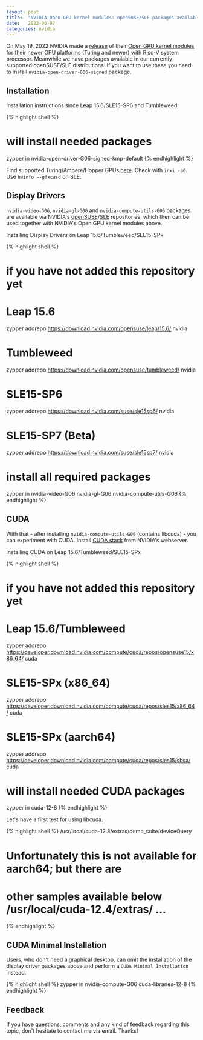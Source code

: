 ```yaml
---
layout: post
title:  "NVIDIA Open GPU kernel modules: openSUSE/SLE packages available"
date:   2022-06-07
categories: nvidia
---
```

On May 19, 2022 NVIDIA made a [release][nvidia-release] of their [Open GPU kernel modules][opengpu-github] for their newer GPU platforms (Turing and newer) with Risc-V system processor. Meanwhile we have packages available in our currently supported openSUSE/SLE distributions. If you want to use these you need to install `nvidia-open-driver-G06-signed` package.

## Installation

Installation instructions since Leap 15.6/SLE15-SP6 and Tumbleweed:

{% highlight shell %}
# will install needed packages
zypper in nvidia-open-driver-G06-signed-kmp-default
{% endhighlight %}

Find supported Turing/Ampere/Hopper GPUs [here][pci_ids-supported]. Check with `inxi -aG`. Use `hwinfo --gfxcard` on SLE.

## Display Drivers

`nvidia-video-G06`, `nvidia-gl-G06` and `nvidia-compute-utils-G06` packages are
available via NVIDIA's [openSUSE][opensuse]/[SLE][sle] repositories, which
then can be used together with NVIDIA's Open GPU kernel modules above.

Installing Display Drivers on Leap 15.6/Tumbleweed/SLE15-SPx

{% highlight shell %}
# if you have not added this repository yet
# Leap 15.6
zypper addrepo https://download.nvidia.com/opensuse/leap/15.6/  nvidia
# Tumbleweed
zypper addrepo https://download.nvidia.com/opensuse/tumbleweed/  nvidia
# SLE15-SP6
zypper addrepo https://download.nvidia.com/suse/sle15sp6/  nvidia
# SLE15-SP7 (Beta)
zypper addrepo https://download.nvidia.com/suse/sle15sp7/  nvidia

# install all required packages
zypper in nvidia-video-G06 nvidia-gl-G06 nvidia-compute-utils-G06
{% endhighlight %}

## CUDA

With that - after installing `nvidia-compute-utils-G06` (contains libcuda) - you can experiment with CUDA. Install [CUDA stack][cuda-stack] from NVIDIA's webserver.

Installing CUDA on Leap 15.6/Tumbleweed/SLE15-SPx

{% highlight shell %}
# if you have not added this repository yet
# Leap 15.6/Tumbleweed
zypper addrepo https://developer.download.nvidia.com/compute/cuda/repos/opensuse15/x86_64/  cuda
# SLE15-SPx (x86_64)
zypper addrepo https://developer.download.nvidia.com/compute/cuda/repos/sles15/x86_64/  cuda
# SLE15-SPx (aarch64)
zypper addrepo https://developer.download.nvidia.com/compute/cuda/repos/sles15/sbsa/  cuda

# will install needed CUDA packages
zypper in cuda-12-8
{% endhighlight %}

Let's have a first test for using libcuda.

{% highlight shell %}
/usr/local/cuda-12.8/extras/demo_suite/deviceQuery
# Unfortunately this is not available for aarch64; but there are
# other samples available below /usr/local/cuda-12.4/extras/ ...
{% endhighlight %}

## CUDA Minimal Installation

Users, who don't need a graphical desktop, can omit the installation of the display driver packages above and perform a `CUDA Minimal Installation` instead.

{% highlight shell %}
zypper in nvidia-compute-G06 cuda-libraries-12-8
{% endhighlight %}

## Feedback

If you have questions, comments and any kind of feedback regarding this topic, don't hesitate to contact me via email. Thanks!

[nvidia-release]: https://developer.nvidia.com/blog/nvidia-releases-open-source-gpu-kernel-modules/
[opengpu-github]: https://github.com/NVIDIA/open-gpu-kernel-modules
[pci_ids-supported]: https://build.opensuse.org/package/view_file/X11:Drivers:Video:Redesign/nvidia-open-driver-G06-signed/pci_ids-supported
[opensuse]: https://download.nvidia.com/opensuse
[sle]: https://download.nvidia.com/suse
[cuda-stack]: https://developer.download.nvidia.com/compute/cuda/repos/
